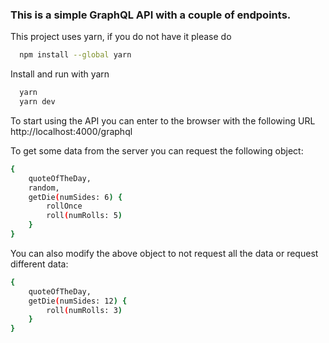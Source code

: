 ### This is a simple GraphQL API with a couple of endpoints.

This project uses yarn, if you do not have it please do

```bash
  npm install --global yarn
```

Install and run with yarn

```bash
  yarn
  yarn dev
```

To start using the API you can enter to the browser with the following URL
http://localhost:4000/graphql

To get some data from the server you can request the following object:

```bash
{
    quoteOfTheDay,
    random,
    getDie(numSides: 6) {
        rollOnce
        roll(numRolls: 5)
    }
}
```

You can also modify the above object to not request all the data or request different data:

```bash
{
    quoteOfTheDay,
    getDie(numSides: 12) {
        roll(numRolls: 3)
    }
}
```